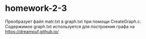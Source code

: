 # homework-2-3
Преобразует файл matr.txt в graph.txt при помощи CreateGraph.c.
Содержимое graph.txt используется для построения графа на https://dreampuf.github.io/
